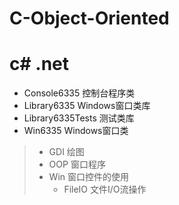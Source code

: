 # C-Object-Oriented
c# .net
======

- Console6335 控制台程序类
- Library6335 Windows窗口类库
- Library6335Tests  测试类库
- Win6335 Windows窗口类
>- GDI  绘图
>- OOP  窗口程序
>- Win  窗口控件的使用
>   - FileIO  文件I/O流操作
